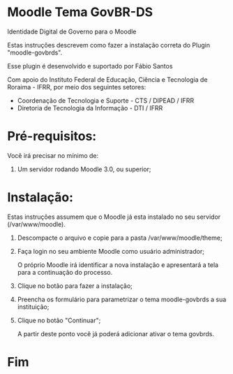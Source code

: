 # Moodle Tema GovBR-DS
Identidade Digital de Governo para o Moodle

Estas instruções descrevem como fazer a instalação correta do Plugin "moodle-govbrds".

Esse plugin é desenvolvido e suportado por Fábio Santos

Com apoio do Instituto Federal de Educação, Ciência e Tecnologia de Roraima - IFRR, por meio dos seguintes setores: 
- Coordenação de Tecnologia e Suporte - CTS / DIPEAD / IFRR 
- Diretoria de Tecnologia da Informação - DTI / IFRR

Pré-requisitos:
============
Você irá precisar no mínimo de:

1.  Um servidor rodando Moodle 3.0, ou superior;

Instalação:
============
Estas instruções assumem que o Moodle já esta instalado no seu servidor (/var/www/moodle).

1.  Descompacte o arquivo e copie para a pasta /var/www/moodle/theme;
1.  Faça login no seu ambiente Moodle como usuário administrador;

    O próprio Moodle irá identificar a nova instalação e apresentará a tela para a continuação do processo.

3.  Clique no botão para fazer a instalação;
4.  Preencha os formulário para parametrizar o tema moodle-govbrds a sua instituição;
5.  Clique no botão "Continuar";

	A partir deste ponto você já poderá adicionar ativar o tema govbrds.

Fim
============
